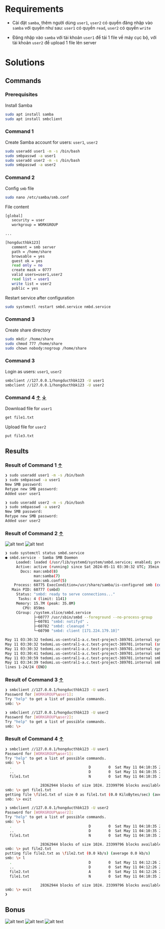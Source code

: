 # Requirements

- Cài đặt `samba`, thêm người dùng `user1`, `user2` có quyền đăng nhập vào `samba` với quyền như sau: `user1` có quyền `read`, `user2` có quyền `write`

- Đăng nhập vào `samba` với tài khoản `user1` để tải 1 file về máy cục bộ, với tài khoản `user2` để upload 1 file lên server


# Solutions 


## Commands


### Prerequisites

Install Samba

```sh
sudo apt install samba
sudo apt install smbclient
```

### Command 1


Create Samba account for users: `user1`, `user2`

```sh
sudo useradd user1 -m -s /bin/bash
sudo smbpasswd -a user1
sudo useradd user2 -m -s /bin/bash
sudo smbpasswd -a user2
```


### Command 2

Config `smb` file

```sh
sudo nano /etc/samba/smb.conf
```

File content

```sh
[global]
   security = user
   workgroup = WORKGROUP

...

[hongducthbk123]
   comment = smb server
   path = /home/share
   browsable = yes
   guest ok = yes
   read only = no
   create mask = 0777
   valid users=user1,user2
   read list = user1
   write list = user2
   public = yes
```

Restart service after configuration

```sh
sudo systemctl restart smbd.service nmbd.service
```

### Command 3
Create share directory

```sh
sudo mkdir /home/share
sudo chmod 777 /home/share
sudo chown nobody:nogroup /home/share
```

### Command 3

Login as users: `user1`, `user2`

```sh
smbclient //127.0.0.1/hongducthbk123 -U user1
smbclient //127.0.0.1/hongducthbk123 -U user2
```

<a name="command-4"/>

### Command 4 [↑](#bookmarks) [↓](#result-4)

Download file for `user1`

```sh
get file1.txt
```

Upload file for `user2`

```sh
put file3.txt
```


## Results


### Result of Command 1 [↑](#command-1)


```sh
❯ sudo useradd user1 -m -s /bin/bash
❯ sudo smbpasswd -a user1
New SMB password: 
Retype new SMB password: 
Added user user1
```

```sh
❯ sudo useradd user2 -m -s /bin/bash
❯ sudo smbpasswd -a user2
New SMB password: 
Retype new SMB password: 
Added user user2
```


### Result of Command 2 [↑](#command-2)
![alt text](image.png)
![alt text](image-1.png)
```sh
❯ sudo systemctl status smbd.service 
● smbd.service - Samba SMB Daemon
     Loaded: loaded (/usr/lib/systemd/system/smbd.service; enabled; preset: enabled)
     Active: active (running) since Sat 2024-05-11 03:30:32 UTC; 35min ago
       Docs: man:smbd(8)
             man:samba(7)
             man:smb.conf(5)
    Process: 60775 ExecCondition=/usr/share/samba/is-configured smb (code=exited, status=0/SUCCESS)
   Main PID: 60777 (smbd)
     Status: "smbd: ready to serve connections..."
      Tasks: 4 (limit: 1141)
     Memory: 15.7M (peak: 35.0M)
        CPU: 859ms
     CGroup: /system.slice/smbd.service
             ├─60777 /usr/sbin/smbd --foreground --no-process-group
             ├─60781 "smbd: notifyd" .
             ├─60782 "smbd: cleanupd "
             └─60790 "smbd: client [171.224.179.10]"

May 11 03:30:32 tedomi.us-central1-a.c.test-project-389701.internal systemd[1]: Starting smbd.service - Samba SMB Daemo>
May 11 03:30:32 tedomi.us-central1-a.c.test-project-389701.internal (smbd)[60777]: smbd.service: Referenced but unset e>
May 11 03:30:32 tedomi.us-central1-a.c.test-project-389701.internal systemd[1]: Started smbd.service - Samba SMB Daemon.
May 11 03:30:41 tedomi.us-central1-a.c.test-project-389701.internal smbd[60788]: pam_unix(samba:session): session opene>
May 11 03:30:59 tedomi.us-central1-a.c.test-project-389701.internal smbd[60790]: pam_unix(samba:session): session opene>
May 11 03:34:39 tedomi.us-central1-a.c.test-project-389701.internal smbd[60788]: pam_unix(samba:session): session close>
lines 1-24/24 (END)
```


### Result of Command 3 [↑](#command-3)

```sh
❯ smbclient //127.0.0.1/hongducthbk123 -U user1
Password for [WORKGROUP\user1]:
Try "help" to get a list of possible commands.
smb: \> 
```

```sh
❯ smbclient //127.0.0.1/hongducthbk123 -U user2
Password for [WORKGROUP\user2]:
Try "help" to get a list of possible commands.
smb: \> 
```
<a name="result-4"/>

### Result of Command 4 [↑](#command-4)

```sh
❯ smbclient //127.0.0.1/hongducthbk123 -U user1
Password for [WORKGROUP\user1]:
Try "help" to get a list of possible commands.
smb: \> l
  .                                   D        0  Sat May 11 04:10:35 2024
  ..                                  D        0  Sat May 11 04:10:35 2024
  file1.txt                           N        0  Sat May 11 04:10:35 2024

                28362944 blocks of size 1024. 23399796 blocks available
smb: \> get file1.txt
getting file \file1.txt of size 0 as file1.txt (0.0 KiloBytes/sec) (average 0.0 KiloBytes/sec)
smb: \> exit
```

```sh
❯ smbclient //127.0.0.1/hongducthbk123 -U user2
Password for [WORKGROUP\user2]:
Try "help" to get a list of possible commands.
smb: \> l
  .                                   D        0  Sat May 11 04:10:35 2024
  ..                                  D        0  Sat May 11 04:10:35 2024
  file1.txt                           N        0  Sat May 11 04:10:35 2024

                28362944 blocks of size 1024. 23399796 blocks available
smb: \> put file2.txt
putting file file2.txt as \file2.txt (0.0 kb/s) (average 0.0 kb/s)
smb: \> l
  .                                   D        0  Sat May 11 04:12:26 2024
  ..                                  D        0  Sat May 11 04:12:26 2024
  file2.txt                           A        0  Sat May 11 04:12:26 2024
  file1.txt                           N        0  Sat May 11 04:10:35 2024

                28362944 blocks of size 1024. 23399796 blocks available
smb: \> exit
❯ 
```

## Bonus
![alt text](image-2.png)
![alt text](image-3.png)
![alt text](image-4.png)